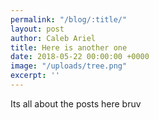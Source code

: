 ```yaml
---
permalink: "/blog/:title/"
layout: post
author: Caleb Ariel
title: Here is another one
date: 2018-05-22 00:00:00 +0000
image: "/uploads/tree.png"
excerpt: ''
---
```

Its all about the posts here bruv